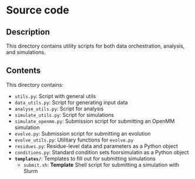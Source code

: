 # Source code

## Description
This directory contains utility scripts for both data orchestration, analysis, and simulations.

## Contents
This directory contains:
- `utils.py`: Script with general utils
- `data_utils.py`: Script for generating input data
- `analyse_utils.py`: Script for analysis
- `simulate_utils.py`: Script for simulations
- `simulate_openmm.py`: Submission script for submitting an OpenMM simulation
- `evolve.py`: Submission script for submitting an evolution
- `evolve_utils.py`: Utilitary functions for `evolve.py`
- `residues.py`: Residue-level data and parameters as a Python object
- `conditions.py`: Standard condition sets foorsimulatin as a Python object
- **`templates/`**: Templates to fill out for submitting simulations
    - `submit.sh`: **Template** Shell script for submitting a simulation with Slurm
